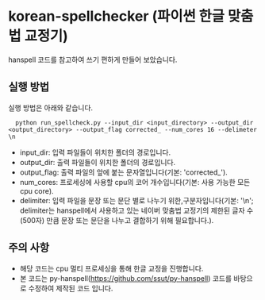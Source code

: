 # korean-spellchecker (파이썬 한글 맞춤법 교정기)
hanspell 코드를 참고하여 쓰기 편하게 만들어 보았습니다.

## 실행 방법
실행 방법은 아래와 같습니다.
```
  python run_spellcheck.py --input_dir <input_directory> --output_dir <output_directory> --output_flag corrected_ --num_cores 16 --delimeter \n
```
- input_dir: 입력 파일들이 위치한 폴더의 경로입니다.
- output_dir: 출력 파일들이 위치한 폴더의 경로입니다.
- output_flag: 출력 파일의 앞에 붙는 문자열입니다(기본: 'corrected_').
- num_cores: 프로세싱에 사용할 cpu의 코어 개수입니다(기본: 사용 가능한 모든 cpu core).
- delimiter: 입력 파일을 문장 또는 문단 별로 나누기 위한,구분자입니다(기본: '\n'; delimiter는 hanspell에서 사용하고 있는 네이버 맞춤법 교정기의 제한된 글자 수(500자) 만큼 문장 또는 문단을 나누고 결합하기 위해 필요합니다.).


## 주의 사항
- 해당 코드는 cpu 멀티 프로세싱을 통해 한글 교정을 진행합니다.
- 본 코드는 py-hanspell(https://github.com/ssut/py-hanspell) 코드를 바탕으로 수정하여 제작된 코드 입니다.
